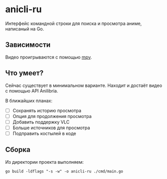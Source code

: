 # anicli-ru
Интерфейс командной строки для поиска и просмотра аниме, написаный на Go.

## Зависимости
Видео проигрываются с помощью [mpv](https://github.com/mpv-player/mpv).

## Что умеет?
Сейчас существует в минимальном варианте.
Находит и достаёт видео с помощью API Anilibria.

В ближайших планах:
- [ ] Сохранять историю просмотра
- [ ] Опция для продолжения просмотра
- [ ] Добавить поддержку VLC
- [ ] Больше источников для просмотра
- [ ] Подправить костылей в коде

## Сборка
Из директории проекта выполняем: 

`go build -ldflags "-s -w" -o anicli-ru ./cmd/main.go`
